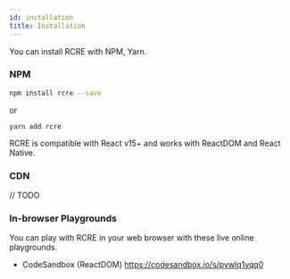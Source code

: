 ```yaml
---
id: installation
title: Installation
---
```


You can install RCRE with NPM, Yarn.

### NPM

```sh
npm install rcre --save
```

or

    yarn add rcre
    

RCRE is compatible with React v15+ and works with ReactDOM and React Native.

### CDN

// TODO

### In-browser Playgrounds

You can play with RCRE in your web browser with these live online playgrounds.

* CodeSandbox (ReactDOM) https://codesandbox.io/s/pywlq1vqq0